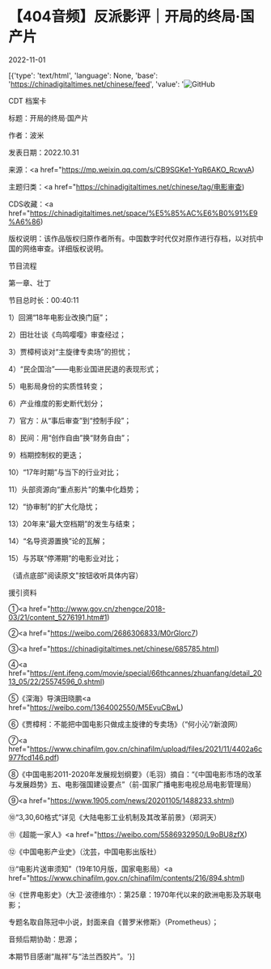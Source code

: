 # 【404音频】反派影评｜开局的终局·国产片

2022-11-01

[{'type': 'text/html', 'language': None, 'base': 'https://chinadigitaltimes.net/chinese/feed', 'value': '![GitHub](https://chinadigitaltimes.net/chinese/files/2022/11/0.jpeg)

CDT 档案卡

标题：开局的终局·国产片

作者：波米

发表日期：2022.10.31

来源：<a href="https://mp.weixin.qq.com/s/CB9SGKe1-YqR6AKO_RcwvA)

主题归类：<a href="https://chinadigitaltimes.net/chinese/tag/电影审查)

CDS收藏：<a href="https://chinadigitaltimes.net/space/%E5%85%AC%E6%B0%91%E9%A6%86)

版权说明：该作品版权归原作者所有。中国数字时代仅对原作进行存档，以对抗中国的网络审查。详细版权说明。

















节目流程

第一章、壮丁

节目总时长：00:40:11

1）回溯“18年电影业改换门庭”；

2）田壮壮谈《鸟鸣嘤嘤》审查经过；

3）贾樟柯谈对“主旋律专卖场”的担忧；

4）“民企国治”——电影业国进民退的表现形式；

5）电影局身份的实质性转变；

6）产业维度的影史断代划分；

7）官方：从“事后审查”到“控制手段”；

8）民间：用“创作自由”换“财务自由”；

9）档期控制权的更迭；

10）“17年时期”与当下的行业对比；

11）头部资源向“重点影片”的集中化趋势；

12）“协审制”的扩大化隐忧；

13）20年来“最大空档期”的发生与结束；

14）“名导资源置换”论的瓦解；

15）与苏联“停滞期”的电影业对比；

（请点底部&quot;阅读原文&quot;按钮收听具体内容）

援引资料

①<a href="http://www.gov.cn/zhengce/2018-03/21/content_5276191.htm#1)

②<a href="https://weibo.com/2686306833/M0rGlorc7)

③<a href="https://chinadigitaltimes.net/chinese/685785.html)

④<a href="https://ent.ifeng.com/movie/special/66thcannes/zhuanfang/detail_2013_05/22/25574596_0.shtml)

⑤《深海》导演田晓鹏<a href="https://weibo.com/1364002550/M5EvuCBwL)

⑥《贾樟柯：不能把中国电影只做成主旋律的专卖场》（“何小沁”/新浪网）

⑦<a href="https://www.chinafilm.gov.cn/chinafilm/upload/files/2021/11/4402a6c977fcd146.pdf)

⑧《中国电影2011-2020年发展规划纲要》（毛羽）摘自：“《中国电影市场的改革与发展趋势》五、电影强国建设要点”（前-国家广播电影电视总局电影管理局）

⑨<a href="https://www.1905.com/news/20201105/1488233.shtml)

⑩“3,30,60格式”详见《大陆电影工业机制及其改革前景》（郑洞天）

⑪《超能一家人》<a href="https://weibo.com/5586932950/L9oBU8zfX)

⑫《中国电影产业史》（沈芸，中国电影出版社）

⑬“电影片送审须知”（19年10月版，国家电影局）<a href="https://www.chinafilm.gov.cn/chinafilm/contents/216/894.shtml)

⑭《世界电影史》（大卫·波德维尔）：第25章：1970年代以来的欧洲电影及苏联电影；

专题名取自陈冠中小说，封面来自《普罗米修斯》（Prometheus）；

音频后期协助：思源；

本期节目感谢“胤祥”与“法兰西胶片”。'}]